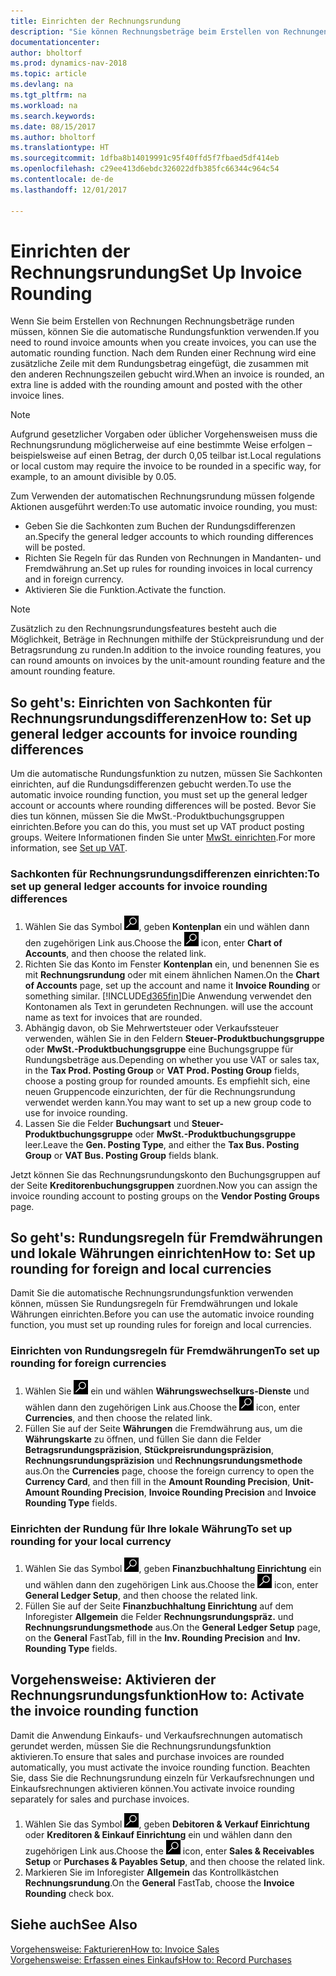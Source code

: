 ```yaml
---
title: Einrichten der Rechnungsrundung
description: "Sie können Rechnungsbeträge beim Erstellen von Rechnungen runden. Darüber hinaus muss die Rechnungsrundung möglicherweise aufgrund lokaler Vorgaben oder üblicher Vorgehensweisenauf eine bestimmte Weise erfolgen – beispielsweise auf einen Betrag, der durch 0,05 teilbar ist."
documentationcenter: 
author: bholtorf
ms.prod: dynamics-nav-2018
ms.topic: article
ms.devlang: na
ms.tgt_pltfrm: na
ms.workload: na
ms.search.keywords: 
ms.date: 08/15/2017
ms.author: bholtorf
ms.translationtype: HT
ms.sourcegitcommit: 1dfba8b14019991c95f40ffd5f7fbaed5df414eb
ms.openlocfilehash: c29ee413d6ebdc326022dfb385fc66344c964c54
ms.contentlocale: de-de
ms.lasthandoff: 12/01/2017

---
```

# <a name="set-up-invoice-rounding"></a><span data-ttu-id="798af-104">Einrichten der Rechnungsrundung</span><span class="sxs-lookup"><span data-stu-id="798af-104">Set Up Invoice Rounding</span></span>
<span data-ttu-id="798af-105">Wenn Sie beim Erstellen von Rechnungen Rechnungsbeträge runden müssen, können Sie die automatische Rundungsfunktion verwenden.</span><span class="sxs-lookup"><span data-stu-id="798af-105">If you need to round invoice amounts when you create invoices, you can use the automatic rounding function.</span></span> <span data-ttu-id="798af-106">Nach dem Runden einer Rechnung wird eine zusätzliche Zeile mit dem Rundungsbetrag eingefügt, die zusammen mit den anderen Rechnungszeilen gebucht wird.</span><span class="sxs-lookup"><span data-stu-id="798af-106">When an invoice is rounded, an extra line is added with the rounding amount and posted with the other invoice lines.</span></span>

> [!NOTE]  
>  <span data-ttu-id="798af-107">Aufgrund gesetzlicher Vorgaben oder üblicher Vorgehensweisen muss die Rechnungsrundung möglicherweise auf eine bestimmte Weise erfolgen – beispielsweise auf einen Betrag, der durch 0,05 teilbar ist.</span><span class="sxs-lookup"><span data-stu-id="798af-107">Local regulations or local custom may require the invoice to be rounded in a specific way, for example, to an amount divisible by 0.05.</span></span>  
  
<span data-ttu-id="798af-108">Zum Verwenden der automatischen Rechnungsrundung müssen folgende Aktionen ausgeführt werden:</span><span class="sxs-lookup"><span data-stu-id="798af-108">To use automatic invoice rounding, you must:</span></span>  
  
* <span data-ttu-id="798af-109">Geben Sie die Sachkonten zum Buchen der Rundungsdifferenzen an.</span><span class="sxs-lookup"><span data-stu-id="798af-109">Specify the general ledger accounts to which rounding differences will be posted.</span></span>  
* <span data-ttu-id="798af-110">Richten Sie Regeln für das Runden von Rechnungen in Mandanten- und Fremdwährung an.</span><span class="sxs-lookup"><span data-stu-id="798af-110">Set up rules for rounding invoices in local currency and in foreign currency.</span></span>  
* <span data-ttu-id="798af-111">Aktivieren Sie die Funktion.</span><span class="sxs-lookup"><span data-stu-id="798af-111">Activate the function.</span></span>  
  
> [!NOTE]  
>  <span data-ttu-id="798af-112">Zusätzlich zu den Rechnungsrundungsfeatures besteht auch die Möglichkeit, Beträge in Rechnungen mithilfe der Stückpreisrundung und der Betragsrundung zu runden.</span><span class="sxs-lookup"><span data-stu-id="798af-112">In addition to the invoice rounding features, you can round amounts on invoices by the unit-amount rounding feature and the amount rounding feature.</span></span>  
 
## <a name="how-to-set-up-general-ledger-accounts-for-invoice-rounding-differences"></a><span data-ttu-id="798af-113">So geht's: Einrichten von Sachkonten für Rechnungsrundungsdifferenzen</span><span class="sxs-lookup"><span data-stu-id="798af-113">How to: Set up general ledger accounts for invoice rounding differences</span></span>
<span data-ttu-id="798af-114">Um die automatische Rundungsfunktion zu nutzen, müssen Sie Sachkonten einrichten, auf die Rundungsdifferenzen gebucht werden.</span><span class="sxs-lookup"><span data-stu-id="798af-114">To use the automatic invoice rounding function, you must set up the general ledger account or accounts where rounding differences will be posted.</span></span> <span data-ttu-id="798af-115">Bevor Sie dies tun können, müssen Sie die MwSt.-Produktbuchungsgruppen einrichten.</span><span class="sxs-lookup"><span data-stu-id="798af-115">Before you can do this, you must set up VAT product posting groups.</span></span> <span data-ttu-id="798af-116">Weitere Informationen finden Sie unter [MwSt. einrichten](finance-setup-vat.md).</span><span class="sxs-lookup"><span data-stu-id="798af-116">For more information, see [Set up VAT](finance-setup-vat.md).</span></span>  
  
### <a name="to-set-up-general-ledger-accounts-for-invoice-rounding-differences"></a><span data-ttu-id="798af-117">Sachkonten für Rechnungsrundungsdifferenzen einrichten:</span><span class="sxs-lookup"><span data-stu-id="798af-117">To set up general ledger accounts for invoice rounding differences</span></span>  
1. <span data-ttu-id="798af-118">Wählen Sie das Symbol ![Nach Seite oder Bericht suchen](media/ui-search/search_small.png "Symbol Nach Seite oder Bericht suchen"), geben **Kontenplan** ein und wählen dann den zugehörigen Link aus.</span><span class="sxs-lookup"><span data-stu-id="798af-118">Choose the ![Search for Page or Report](media/ui-search/search_small.png "Search for Page or Report icon") icon, enter **Chart of Accounts**, and then choose the related link.</span></span>  
2. <span data-ttu-id="798af-119">Richten Sie das Konto im Fenster **Kontenplan** ein, und benennen Sie es mit **Rechnungsrundung** oder mit einem ähnlichen Namen.</span><span class="sxs-lookup"><span data-stu-id="798af-119">On the **Chart of Accounts** page, set up the account and name it **Invoice Rounding** or something similar.</span></span> [!INCLUDE[d365fin](includes/d365fin_md.md)]<span data-ttu-id="798af-120">Die Anwendung verwendet den Kontonamen als Text in gerundeten Rechnungen.</span><span class="sxs-lookup"><span data-stu-id="798af-120"> will use the account name as text for invoices that are rounded.</span></span>  
3. <span data-ttu-id="798af-121">Abhängig davon, ob Sie Mehrwertsteuer oder Verkaufssteuer verwenden, wählen Sie in den Feldern **Steuer-Produktbuchungsgruppe** oder **MwSt.-Produktbuchungsgruppe** eine Buchungsgruppe für Rundungsbeträge aus.</span><span class="sxs-lookup"><span data-stu-id="798af-121">Depending on whether you use VAT or sales tax, in the **Tax Prod. Posting Group** or **VAT Prod. Posting Group** fields, choose a posting group for rounded amounts.</span></span> <span data-ttu-id="798af-122">Es empfiehlt sich, eine neuen Gruppencode einzurichten, der für die Rechnungsrundung verwendet werden kann.</span><span class="sxs-lookup"><span data-stu-id="798af-122">You may want to set up a new group code to use for invoice rounding.</span></span>
4. <span data-ttu-id="798af-123">Lassen Sie die Felder **Buchungsart** und **Steuer-Produktbuchungsgruppe** oder **MwSt.-Produktbuchungsgruppe** leer.</span><span class="sxs-lookup"><span data-stu-id="798af-123">Leave the **Gen. Posting Type**, and either the **Tax Bus. Posting Group** or **VAT Bus. Posting Group** fields blank.</span></span> <!-- Why do we say to leave these blank, when there are a lot of other fields we also leave blank but don't mention? -->  
  
<span data-ttu-id="798af-124">Jetzt können Sie das Rechnungsrundungskonto den Buchungsgruppen auf der Seite **Kreditorenbuchungsgruppen** zuordnen.</span><span class="sxs-lookup"><span data-stu-id="798af-124">Now you can assign the invoice rounding account to posting groups on the **Vendor Posting Groups** page.</span></span>  <!-- Why only the vendor posting groups? -->

## <a name="how-to-set-up-rounding-for-foreign-and-local-currencies"></a><span data-ttu-id="798af-125">So geht's: Rundungsregeln für Fremdwährungen und lokale Währungen einrichten</span><span class="sxs-lookup"><span data-stu-id="798af-125">How to: Set up rounding for foreign and local currencies</span></span>
<span data-ttu-id="798af-126">Damit Sie die automatische Rechnungsrundungsfunktion verwenden können, müssen Sie Rundungsregeln für Fremdwährungen und lokale Währungen einrichten.</span><span class="sxs-lookup"><span data-stu-id="798af-126">Before you can use the automatic invoice rounding function, you must set up rounding rules for foreign and local currencies.</span></span>

### <a name="to-set-up-rounding-for-foreign-currencies"></a><span data-ttu-id="798af-127">Einrichten von Rundungsregeln für Fremdwährungen</span><span class="sxs-lookup"><span data-stu-id="798af-127">To set up rounding for foreign currencies</span></span>  
1. <span data-ttu-id="798af-128">Wählen Sie ![Nach Seite oder Bericht suchen](media/ui-search/search_small.png "Nach Seite oder Bericht suchen") ein und wählen **Währungswechselkurs-Dienste** und wählen dann den zugehörigen Link aus.</span><span class="sxs-lookup"><span data-stu-id="798af-128">Choose the ![Search for Page or Report](media/ui-search/search_small.png "Search for Page or Report icon") icon, enter **Currencies**, and then choose the related link.</span></span>  
2. <span data-ttu-id="798af-129">Füllen Sie auf der Seite **Währungen** die Fremdwährung aus, um die **Währungskarte** zu öffnen, und füllen Sie dann die Felder **Betragsrundungspräzision**, **Stückpreisrundungspräzision**, **Rechnungsrundungspräzision** und **Rechnungsrundungsmethode** aus.</span><span class="sxs-lookup"><span data-stu-id="798af-129">On the **Currencies** page, choose the foreign currency to open the **Currency Card**, and then fill in the **Amount Rounding Precision**, **Unit-Amount Rounding Precision**, **Invoice Rounding Precision** and **Invoice Rounding Type** fields.</span></span>
  
### <a name="to-set-up-rounding-for-your-local-currency"></a><span data-ttu-id="798af-130">Einrichten der Rundung für Ihre lokale Währung</span><span class="sxs-lookup"><span data-stu-id="798af-130">To set up rounding for your local currency</span></span>
1. <span data-ttu-id="798af-131">Wählen Sie das Symbol ![Nach Seite oder Bericht suchen](media/ui-search/search_small.png "Symbol Nach Seite oder Bericht suchen"), geben **Finanzbuchhaltung Einrichtung** ein und wählen dann den zugehörigen Link aus.</span><span class="sxs-lookup"><span data-stu-id="798af-131">Choose the ![Search for Page or Report](media/ui-search/search_small.png "Search for Page or Report icon") icon, enter **General Ledger Setup**, and then choose the related link.</span></span>  
2. <span data-ttu-id="798af-132">Füllen Sie auf der Seite **Finanzbuchhaltung Einrichtung** auf dem Inforegister **Allgemein** die Felder **Rechnungsrundungspräz.** und **Rechnungsrundungsmethode** aus.</span><span class="sxs-lookup"><span data-stu-id="798af-132">On the **General Ledger Setup** page, on the **General** FastTab, fill in the **Inv. Rounding Precision** and **Inv. Rounding Type** fields.</span></span>  

## <a name="how-to-activate-the-invoice-rounding-function"></a><span data-ttu-id="798af-133">Vorgehensweise: Aktivieren der Rechnungsrundungsfunktion</span><span class="sxs-lookup"><span data-stu-id="798af-133">How to: Activate the invoice rounding function</span></span>  
<span data-ttu-id="798af-134">Damit die Anwendung Einkaufs- und Verkaufsrechnungen automatisch gerundet werden, müssen Sie die Rechnungsrundungsfunktion aktivieren.</span><span class="sxs-lookup"><span data-stu-id="798af-134">To ensure that sales and purchase invoices are rounded automatically, you must activate the invoice rounding function.</span></span> <span data-ttu-id="798af-135">Beachten Sie, dass Sie die Rechnungsrundung einzeln für Verkaufsrechnungen und Einkaufsrechnungen aktivieren können.</span><span class="sxs-lookup"><span data-stu-id="798af-135">You activate invoice rounding separately for sales and purchase invoices.</span></span>

1. <span data-ttu-id="798af-136">Wählen Sie das Symbol ![Nach Seite oder Bericht suchen](media/ui-search/search_small.png "Symbol Nach Seite oder Bericht suchen"), geben **Debitoren & Verkauf Einrichtung** oder **Kreditoren & Einkauf Einrichtung** ein und wählen dann den zugehörigen Link aus.</span><span class="sxs-lookup"><span data-stu-id="798af-136">Choose the ![Search for Page or Report](media/ui-search/search_small.png "Search for Page or Report icon") icon, enter **Sales & Receivables Setup** or **Purchases & Payables Setup**, and then choose the related link.</span></span>  
2. <span data-ttu-id="798af-137">Markieren Sie im Inforegister **Allgemein** das Kontrollkästchen **Rechnungsrundung**.</span><span class="sxs-lookup"><span data-stu-id="798af-137">On the **General** FastTab, choose the **Invoice Rounding** check box.</span></span>  
  
## <a name="see-also"></a><span data-ttu-id="798af-138">Siehe auch</span><span class="sxs-lookup"><span data-stu-id="798af-138">See Also</span></span>  
[<span data-ttu-id="798af-139">Vorgehensweise: Fakturieren</span><span class="sxs-lookup"><span data-stu-id="798af-139">How to: Invoice Sales</span></span>](sales-how-invoice-sales.md)  
[<span data-ttu-id="798af-140">Vorgehensweise: Erfassen eines Einkaufs</span><span class="sxs-lookup"><span data-stu-id="798af-140">How to: Record Purchases</span></span>](purchasing-how-record-purchases.md)
